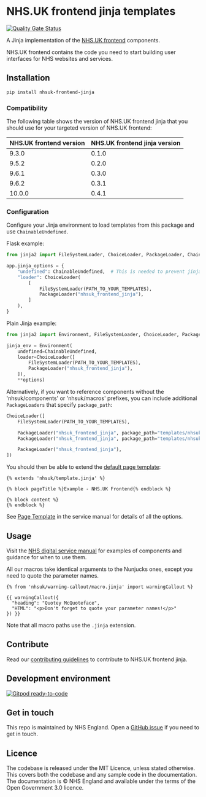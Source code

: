 # NHS.UK frontend jinja templates

[![Quality Gate Status](https://sonarcloud.io/api/project_badges/measure?project=NHSDigital_nhsuk-frontend-jinja&metric=alert_status)](https://sonarcloud.io/summary/new_code?id=NHSDigital_nhsuk-frontend-jinja)

A Jinja implementation of the [NHS.UK frontend](https://github.com/nhsuk/nhsuk-frontend) components.

NHS.UK frontend contains the code you need to start building user interfaces for NHS websites and services.

## Installation

```sh
pip install nhsuk-frontend-jinja
```

### Compatibility

The following table shows the version of NHS.UK frontend jinja that you should use for your targeted version of NHS.UK frontend:

| NHS.UK frontend version | NHS.UK frontend jinja version |
| -- | -- |
| 9.3.0 | 0.1.0 |
| 9.5.2 | 0.2.0 |
| 9.6.1 | 0.3.0 |
| 9.6.2 | 0.3.1 |
| 10.0.0 | 0.4.1 |

### Configuration

Configure your Jinja environment to load templates from this package and use `ChainableUndefined`.

Flask example:

```python
from jinja2 import FileSystemLoader, ChoiceLoader, PackageLoader, ChainableUndefined

app.jinja_options = {
    "undefined": ChainableUndefined,  # This is needed to prevent jinja from throwing an error when chained parameters are undefined
    "loader": ChoiceLoader(
        [
            FileSystemLoader(PATH_TO_YOUR_TEMPLATES),
            PackageLoader("nhsuk_frontend_jinja"),
        ]
    ),
}
```

Plain Jinja example:

```python
from jinja2 import Environment, FileSystemLoader, ChoiceLoader, PackageLoader, ChainableUndefined

jinja_env = Environment(
    undefined=ChainableUndefined,
    loader=ChoiceLoader([
        FileSystemLoader(PATH_TO_YOUR_TEMPLATES),
        PackageLoader("nhsuk_frontend_jinja"),
    ]),
    **options)
```

Alternatively, if you want to reference components without the 'nhsuk/components' or 'nhsuk/macros' prefixes, you can include additional `PackageLoaders` that specify `package_path`:

```python
ChoiceLoader([
    FileSystemLoader(PATH_TO_YOUR_TEMPLATES),

    PackageLoader("nhsuk_frontend_jinja", package_path="templates/nhsuk/components"),
    PackageLoader("nhsuk_frontend_jinja", package_path="templates/nhsuk/macros"),

    PackageLoader("nhsuk_frontend_jinja"),
])
```

You should then be able to extend the [default page template](https://service-manual.nhs.uk/design-system/styles/page-template):

```jinja
{% extends 'nhsuk/template.jinja' %}

{% block pageTitle %}Example - NHS.UK Frontend{% endblock %}

{% block content %}
{% endblock %}
```

See [Page Template](https://service-manual.nhs.uk/design-system/styles/page-template) in the service manual for details of all the options.

## Usage

Visit the [NHS digital service manual](https://service-manual.nhs.uk/design-system) for examples of components and guidance for when to use them.

All our macros take identical arguments to the Nunjucks ones, except you need to quote the parameter names.

```jinja
{% from 'nhsuk/warning-callout/macro.jinja' import warningCallout %}

{{ warningCallout({
  "heading": "Quotey McQuoteface",
  "HTML": "<p>Don't forget to quote your parameter names!</p>"
}) }}
```

Note that all macro paths use the `.jinja` extension.

## Contribute

Read our [contributing guidelines](CONTRIBUTING.md) to contribute to NHS.UK frontend jinja.

## Development environment

[![Gitpod ready-to-code](https://img.shields.io/badge/Gitpod-ready--to--code-blue?logo=gitpod)](https://gitpod.io/#https://github.com/NHSDigital/nhsuk-frontend-jinja)

## Get in touch

This repo is maintained by NHS England.
Open a [GitHub issue](https://github.com/NHSDigital/nhsuk-frontend-digital/issues/new) if you need to get in touch.

## Licence

The codebase is released under the MIT Licence, unless stated otherwise. This covers both the codebase and any sample code in the documentation. The documentation is © NHS England and available under the terms of the Open Government 3.0 licence.
